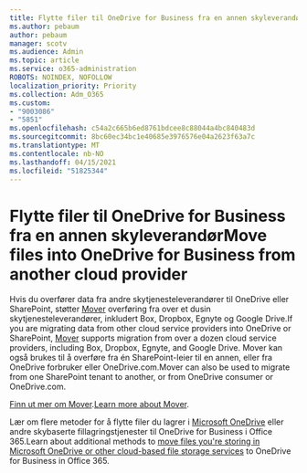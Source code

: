 ```yaml
---
title: Flytte filer til OneDrive for Business fra en annen skyleverandør
ms.author: pebaum
author: pebaum
manager: scotv
ms.audience: Admin
ms.topic: article
ms.service: o365-administration
ROBOTS: NOINDEX, NOFOLLOW
localization_priority: Priority
ms.collection: Adm_O365
ms.custom:
- "9003086"
- "5851"
ms.openlocfilehash: c54a2c665b6ed8761bdcee8c88044a4bc840483d
ms.sourcegitcommit: 8bc60ec34bc1e40685e3976576e04a2623f63a7c
ms.translationtype: MT
ms.contentlocale: nb-NO
ms.lasthandoff: 04/15/2021
ms.locfileid: "51825344"
---
```

# <a name="move-files-into-onedrive-for-business-from-another-cloud-provider"></a><span data-ttu-id="e2f93-102">Flytte filer til OneDrive for Business fra en annen skyleverandør</span><span class="sxs-lookup"><span data-stu-id="e2f93-102">Move files into OneDrive for Business from another cloud provider</span></span>

<span data-ttu-id="e2f93-103">Hvis du overfører data fra andre skytjenesteleverandører til OneDrive eller SharePoint, støtter [Mover](https://go.microsoft.com/fwlink/?linkid=2132453) overføring fra over et dusin skytjenesteleverandører, inkludert Box, Dropbox, Egnyte og Google Drive.</span><span class="sxs-lookup"><span data-stu-id="e2f93-103">If you are migrating data from other cloud service providers into OneDrive or SharePoint, [Mover](https://go.microsoft.com/fwlink/?linkid=2132453) supports migration from over a dozen cloud service providers, including Box, Dropbox, Egnyte, and Google Drive.</span></span> <span data-ttu-id="e2f93-104">Mover kan også brukes til å overføre fra én SharePoint-leier til en annen, eller fra OneDrive forbruker eller OneDrive.com.</span><span class="sxs-lookup"><span data-stu-id="e2f93-104">Mover can also be used to migrate from one SharePoint tenant to another, or from OneDrive consumer or OneDrive.com.</span></span>

<span data-ttu-id="e2f93-105">[Finn ut mer om Mover](https://go.microsoft.com/fwlink/?linkid=2132453).</span><span class="sxs-lookup"><span data-stu-id="e2f93-105">[Learn more about Mover](https://go.microsoft.com/fwlink/?linkid=2132453).</span></span>

<span data-ttu-id="e2f93-106">Lær om flere metoder for å flytte filer du lagrer i [Microsoft OneDrive](https://support.microsoft.com/office/7fb28cad-7e25-451f-8b4b-2d1a71e5c0e9) eller andre skybaserte fillagringstjenester til OneDrive for Business i Office 365.</span><span class="sxs-lookup"><span data-stu-id="e2f93-106">Learn about additional methods to [move files you're storing in Microsoft OneDrive or other cloud-based file storage services](https://support.microsoft.com/office/7fb28cad-7e25-451f-8b4b-2d1a71e5c0e9) to OneDrive for Business in Office 365.</span></span>
